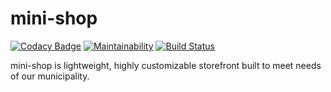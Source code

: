 # mini-shop

[![Codacy Badge](https://app.codacy.com/project/badge/Grade/1f2c5b6f66e84eacbc524568357c2975)](https://www.codacy.com/gh/cityssm/mini-shop/dashboard?utm_source=github.com&amp;utm_medium=referral&amp;utm_content=cityssm/mini-shop&amp;utm_campaign=Badge_Grade)
[![Maintainability](https://api.codeclimate.com/v1/badges/8743f15de03ed1919289/maintainability)](https://codeclimate.com/github/cityssm/mini-shop/maintainability)
[![Build Status](https://travis-ci.com/cityssm/mini-shop.svg?branch=master)](https://travis-ci.com/cityssm/mini-shop)

mini-shop is lightweight, highly customizable storefront built to meet needs of our municipality.
